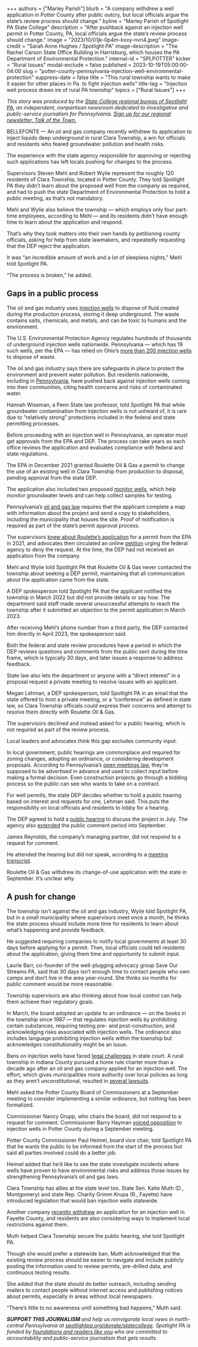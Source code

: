 +++
authors = ["Marley Parish"]
blurb = "A company withdrew a well application in Potter County after public outcry, but local officials argue the state’s review process should change."
byline = "Marley Parish of Spotlight PA State College"
description = "After pushback against an injection well permit in Potter County, PA, local officials argue the state’s review process should change."
image = "2023/10/01jk-0p4m-kxxy-nvn4.jpeg"
image-credit = "Sarah Anne Hughes / Spotlight PA"
image-description = "The Rachel Carson State Office Building in Harrisburg, which houses the PA Department of Environmental Protection."
internal-id = "SPLPOTTER"
kicker = "Rural Issues"
modal-exclude = false
published = 2023-10-19T05:00:00-04:00
slug = "potter-county-pennsylvania-injection-well-environmental-protection"
suppress-date = false
title = "This rural township wants to make it easier for other places in Pa. to fight injection wells"
title-tag = "Injection well process draws ire of rural PA township"
topics = ["Rural Issues"]
+++

<em>This story was produced by the </em><a href="https://www.spotlightpa.org/statecollege"><em>State College regional bureau of Spotlight PA</em></a><em>, an independent, nonpartisan newsroom dedicated to investigative and public-service journalism for Pennsylvania. </em><a href="https://www.spotlightpa.org/newsletters/talkofthetown"><em>Sign up for our regional newsletter, Talk of the Town.</em></a>

BELLEFONTE — An oil and gas company recently withdrew its application to inject liquids deep underground in rural Clara Township, a win for officials and residents who feared groundwater pollution and health risks.

The experience with the state agency responsible for approving or rejecting such applications has left locals pushing for changes to the process.

Supervisors Steven Mehl and Robert Wylie represent the roughly 120 residents of Clara Township, located in Potter County. They told Spotlight PA they didn’t learn about the proposed well from the company as required, and had to push the state Department of Environmental Protection to hold a public meeting, as that’s not mandatory.

Mehl and Wylie also believe the township — which employs only four part-time employees, according to Mehl — and its residents didn’t have enough time to learn about the application and respond.

That’s why they took matters into their own hands by petitioning county officials, asking for help from state lawmakers, and repeatedly requesting that the DEP reject the application.

It was “an incredible amount of work and a lot of sleepless nights,” Mehl told Spotlight PA.

“The process is broken,” he added.

<script src="https://www.spotlightpa.org/embed.js" async></script><div data-spl-embed-version="1" data-spl-src="https://www.spotlightpa.org/embeds/newsletter/?cta=Sign%20up%20for%20our%20new%20regional%20newsletter%2C%20%3Cb%3ETalk%20of%20the%20Town%3C%2Fb%3E%2C%20and%20get%20all%20the%20news%20and%20notes%20from%20State%20College%20and%20north-central%20PA.&button=Sign%20Up%20Now&preselect=state_college&eyebrow=DON'T%20MISS%20A%20BEAT"></div>

## Gaps in a public process

The oil and gas industry uses <a href="https://marcelluscoalition.org/wp-content/uploads/2020/06/07-29-2015_UIC-Well-Fact-Sheet_MSC.pdf">injection wells</a> to dispose of fluid created during the production process, storing it deep underground. The waste contains salts, chemicals, and metals, and can be toxic to humans and the environment.

The U.S. Environmental Protection Agency regulates hundreds of thousands of underground injection wells nationwide. Pennsylvania — which has 19 such wells, per the EPA — has relied on Ohio’s <a href="https://epa.ohio.gov/divisions-and-offices/drinking-and-ground-waters/source-water-protection-and-underground-injection-control-(uic)/uic">more than 200 injection wells</a> to dispose of waste.

The oil and gas industry says there are safeguards in place to protect the environment and prevent water pollution. But residents nationwide, including in <a href="https://insideclimatenews.org/news/10102023/plum-borough-opposes-15th-injection-well-pennsylvania/">Pennsylvania</a>, have pushed back against injection wells coming into their communities, citing health concerns and risks of contaminated water.

Hannah Wiseman, a Penn State law professor, told Spotlight PA that while groundwater contamination from injection wells is not unheard of, it is rare due to “relatively strong” protections included in the federal and state permitting processes.

Before proceeding with an injection well in Pennsylvania, an operator must get approvals from the EPA and DEP. The process can take years as each office reviews the application and evaluates compliance with federal and state regulations.

The EPA in December 2021 granted Roulette Oil &amp; Gas a permit to change the use of an existing well in Clara Township from production to disposal, pending approval from the state DEP.

The application also included two proposed <a href="https://www.epa.gov/sites/default/files/2020-12/documents/permit_application_with_attachments_digitalversion_rev3.pdf">monitor wells</a>, which help monitor groundwater levels and can help collect samples for testing.

Pennsylvania’s <a href="https://www.legis.state.pa.us/WU01/LI/LI/CT/HTM/58/58.HTM">oil and gas law</a> requires that the applicant complete a map with information about the project and send a copy to stakeholders, including the municipality that houses the site. Proof of notification is required as part of the state’s permit approval process.

The supervisors <a href="https://publicherald.org/stopping-radioactive-water-officials-want-to-ban-oil-gas-injection-wells-at-pennsylvania-headwaters-to-block-epa-permit/">knew about Roulette’s application</a> for a permit from the EPA in 2021, and advocates then circulated an online <a href="https://www.change.org/p/rowsey-kevin-epa-gov-tell-the-epa-to-deny-the-class-ii-d-underground-injection-well-permit?recruiter=3015829&amp;utm_source=share_petition&amp;utm_medium=facebook&amp;utm_campaign=share_petition&amp;utm_term=G%3ESearch%3ESAP%3EUS%3ENonBrand%3EAll-Match-Types&amp;recruited_by_id=ab00d4d0-bb7c-49b0-9ed1-b1b005b02a19&amp;utm_content=fht-27627477-en-us%3A2">petition</a> urging the federal agency to deny the request. At the time, the DEP had not received an application from the company.

Mehl and Wylie told Spotlight PA that Roulette Oil &amp; Gas never contacted the township about seeking a DEP permit, maintaining that all communication about the application came from the state.

A DEP spokesperson told Spotlight PA that the applicant notified the township in March 2022 but did not provide details or say how. The department said staff made several unsuccessful attempts to reach the township after it submitted an objection to the permit application in March 2023.

After receiving Mehl’s phone number from a third party, the DEP contacted him directly in April 2023, the spokesperson said.

Both the federal and state review procedures have a period in which the DEP reviews questions and comments from the public sent during the time frame, which is typically 30 days, and later issues a response to address feedback.

State law also lets the department or anyone with a “direct interest” in a proposal request a private meeting to resolve issues with an applicant.

Megan Lehman, a DEP spokesperson, told Spotlight PA in an email that the state offered to host a private meeting, or a “conference” as defined in state law, so Clara Township officials could express their concerns and attempt to resolve them directly with Roulette Oil &amp; Gas.

The supervisors declined and instead asked for a public hearing, which is not required as part of the review process.

Local leaders and advocates think this gap excludes community input.

In local government, public hearings are commonplace and required for zoning changes, adopting an ordinance, or considering development proposals. According to Pennsylvania’s <a href="https://www.openrecords.pa.gov/SunshineAct.cfm#:~:text=The%20Pennsylvania%20Sunshine%20Act%2C%2065,agency%20takes%20that%20official%20action.">open meetings law</a>, they’re supposed to be advertised in advance and used to collect input before making a formal decision. Even construction projects go through a bidding process so the public can see who wants to take on a contract.

For well permits, the state DEP decides whether to hold a public hearing based on interest and requests for one, Lehman said. This puts the responsibility on local officials and residents to lobby for a hearing.

The DEP agreed to hold a <a href="https://www.media.pa.gov/pages/DEP_details.aspx?newsid=1785">public hearing</a> to discuss the project in July. The agency also <a href="https://www.bradfordera.com/news/local/dep-extends-comment-period-for-clara-field-20-conversion-application/article_627d403e-386f-11ee-804e-5b6954e86a56.html">extended</a> the public comment period into September.

James Reynolds, the company’s managing partner, did not respond to a request for comment.

He attended the hearing but did not speak, according to a <a href="https://files.dep.state.pa.us/OilGas/BOGM/BOGMPortalFiles/Underground%20Injection%20Wells/Roulette/Roulette_Hearing_Transcript_7-25-23.pdf">meeting transcript</a>.

Roulette Oil &amp; Gas withdrew its change-of-use application with the state in September. It’s unclear why.

<script src="https://www.spotlightpa.org/embed.js" async></script><div data-spl-embed-version="1" data-spl-src="https://www.spotlightpa.org/embeds/donate/"></div>

## A push for change

The township isn’t against the oil and gas industry, Wylie told Spotlight PA, but in a small municipality where supervisors meet once a month, he thinks the state process should include more time for residents to learn about what’s happening and provide feedback.

He suggested requiring companies to notify local governments at least 30 days before applying for a permit. Then, local officials could tell residents about the application, giving them time and opportunity to submit input.

Laurie Barr, co-founder of the well-plugging advocacy group Save Our Streams PA, said that 30 days isn’t enough time to contact people who own camps and don’t live in the area year-round. She thinks six months for public comment would be more reasonable.

Township supervisors are also thinking about how local control can help them achieve their regulatory goals.

In March, the board adopted an update to an ordinance — on the books in the township since 1987 — that regulates injection wells by prohibiting certain substances, requiring testing pre- and post-construction, and acknowledging risks associated with injection wells. The ordinance also includes language prohibiting injection wells within the township but acknowledges constitutionality might be an issue.

Bans on injection wells have faced <a href="https://newrepublic.com/article/167163/grant-township-fracking-home-rule">legal challenges</a> in state court. A rural township in Indiana County pursued a home rule charter more than a decade ago after an oil and gas company applied for an injection well. The effort, which gives municipalities more authority over local policies as long as they aren’t unconstitutional, resulted in <a href="https://insideclimatenews.org/news/13062023/pennsylvania-fracking-wastewater-injection-wells/">several lawsuits</a>.

Mehl asked the Potter County Board of Commissioners at a September meeting to consider implementing a similar ordinance, but nothing has been formalized.

Commissioner Nancy Grupp, who chairs the board, did not respond to a request for comment. Commissioner Barry Hayman <a href="https://www.tiogapublishing.com/potter_leader_enterprise/news/local/with-injection-well-application-pulled-supervisor-seeks-county-wide-prohibition/article_797585da-5c73-11ee-a1d2-77998152f959.html">voiced opposition</a> to injection wells in Potter County during a September meeting.

Potter County Commissioner Paul Heimel, board vice chair, told Spotlight PA that he wants the public to be informed from the start of the process but said all parties involved could do a better job.

Heimel added that he’d like to see the state investigate incidents where wells have proven to have environmental risks and address those issues by strengthening Pennsylvania’s oil and gas laws.

Clara Township has allies at the state level too. State Sen. Katie Muth (D., Montgomery) and state Rep. Charity Grimm Krupa (R., Fayette) have introduced legislation that would ban injection wells statewide.

Another company <a href="https://www.alleghenyfront.org/pennsylvania-fayette-county-injection-well-frack-waste/">recently withdrew</a> an application for an injection well in Fayette County, and residents are also considering ways to implement local restrictions against them.

Muth helped Clara Township secure the public hearing, she told Spotlight PA.

Though she would prefer a statewide ban, Muth acknowledged that the existing review process should be easier to navigate and include publicly posting the information used to review permits, pre-drilled data, and continuous testing results.

She added that the state should do better outreach, including sending mailers to contact people without internet access and publishing notices about permits, especially in areas without local newspapers.

“There’s little to no awareness until something bad happens,” Muth said.

<strong><em>SUPPORT THIS JOURNALISM </em></strong><em>and help us reinvigorate local news in north-central Pennsylvania at </em><a href="http://spotlightpa.org/donate/statecollege"><em>spotlightpa.org/donate/statecollege</em></a><em>. Spotlight PA is funded by </em><a href="https://www.spotlightpa.org/support"><em>foundations and readers like you</em></a><em> who are committed to accountability and public-service journalism that gets results.</em>

